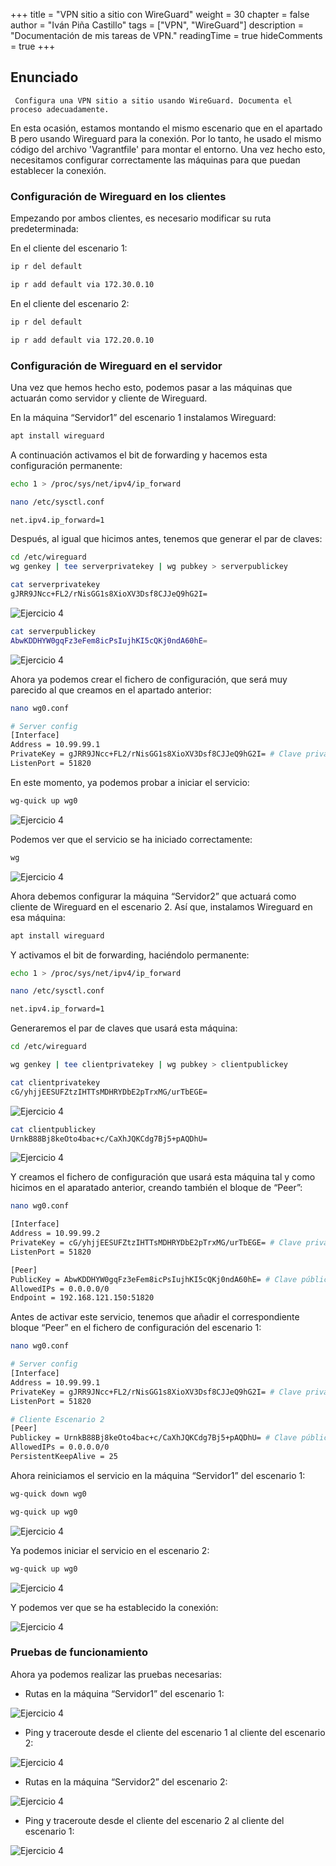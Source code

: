 +++
title = "VPN sitio a sitio con WireGuard"
weight = 30
chapter = false
author = "Iván Piña Castillo"
tags = ["VPN", "WireGuard"]
description = "Documentación de mis tareas de VPN."
readingTime = true
hideComments = true
+++

## Enunciado

     Configura una VPN sitio a sitio usando WireGuard. Documenta el proceso adecuadamente.

En esta ocasión, estamos montando el mismo escenario que en el apartado B pero usando Wireguard para la conexión. Por lo tanto, he usado el mismo código del archivo 'Vagrantfile' para montar el entorno. Una vez hecho esto, necesitamos configurar correctamente las máquinas para que puedan establecer la conexión.

### Configuración de Wireguard en los clientes

Empezando por ambos clientes, es necesario modificar su ruta predeterminada:

En el cliente del escenario 1:
```bash
ip r del default

ip r add default via 172.30.0.10
```

En el cliente del escenario 2:
```bash
ip r del default

ip r add default via 172.20.0.10
```

### Configuración de Wireguard en el servidor

Una vez que hemos hecho esto, podemos pasar a las máquinas que actuarán como servidor y cliente de Wireguard.

En la máquina “Servidor1” del escenario 1 instalamos Wireguard:
```bash
apt install wireguard
```

A continuación activamos el bit de forwarding y hacemos esta configuración permanente:
```bash
echo 1 > /proc/sys/net/ipv4/ip_forward
```
```bash
nano /etc/sysctl.conf                                          

net.ipv4.ip_forward=1
```

Después, al igual que hicimos antes, tenemos que generar el par de claves:
```bash
cd /etc/wireguard
wg genkey | tee serverprivatekey | wg pubkey > serverpublickey
```
```bash
cat serverprivatekey
gJRR9JNcc+FL2/rNisGG1s8XioXV3Dsf8CJJeQ9hG2I=
```
![Ejercicio 4](/img/ciberseguridad/vpn/vpnd/1.png)

```bash
cat serverpublickey
AbwKDDHYW0gqFz3eFem8icPsIujhKI5cQKj0ndA60hE=
```
![Ejercicio 4](/img/ciberseguridad/vpn/vpnd/2.png)

Ahora ya podemos crear el fichero de configuración, que será muy parecido al que creamos en el apartado anterior:
```bash
nano wg0.conf

# Server config
[Interface]
Address = 10.99.99.1
PrivateKey = gJRR9JNcc+FL2/rNisGG1s8XioXV3Dsf8CJJeQ9hG2I= # Clave privada del servidor
ListenPort = 51820
```

En este momento, ya podemos probar a iniciar el servicio:
```bash
wg-quick up wg0
```
![Ejercicio 4](/img/ciberseguridad/vpn/vpnd/3.png)

Podemos ver que el servicio se ha iniciado correctamente:
```bash
wg
```
![Ejercicio 4](/img/ciberseguridad/vpn/vpnd/4.png)

Ahora debemos configurar la máquina “Servidor2” que actuará como cliente de Wireguard en el escenario 2. Así que, instalamos Wireguard en esa máquina:
```bash
apt install wireguard
```

Y activamos el bit de forwarding, haciéndolo permanente:
```bash
echo 1 > /proc/sys/net/ipv4/ip_forward
```
```bash
nano /etc/sysctl.conf                                          

net.ipv4.ip_forward=1
```

Generaremos el par de claves que usará esta máquina:
```bash
cd /etc/wireguard

wg genkey | tee clientprivatekey | wg pubkey > clientpublickey
```
```bash
cat clientprivatekey
cG/yhjjEESUFZtzIHTTsMDHRYDbE2pTrxMG/urTbEGE=
```
![Ejercicio 4](/img/ciberseguridad/vpn/vpnd/5.png)

```bash
cat clientpublickey
UrnkB88Bj8keOto4bac+c/CaXhJQKCdg7Bj5+pAQDhU=
```
![Ejercicio 4](/img/ciberseguridad/vpn/vpnd/6.png)

Y creamos el fichero de configuración que usará esta máquina tal y como hicimos en el aparatado anterior, creando también el bloque de “Peer”:
```bash
nano wg0.conf

[Interface]
Address = 10.99.99.2
PrivateKey = cG/yhjjEESUFZtzIHTTsMDHRYDbE2pTrxMG/urTbEGE= # Clave privada del cliente
ListenPort = 51820

[Peer]
PublicKey = AbwKDDHYW0gqFz3eFem8icPsIujhKI5cQKj0ndA60hE= # Clave pública del servidor
AllowedIPs = 0.0.0.0/0
Endpoint = 192.168.121.150:51820
```

Antes de activar este servicio, tenemos que añadir el correspondiente bloque “Peer” en el fichero de configuración del escenario 1:
```bash
nano wg0.conf

# Server config
[Interface]
Address = 10.99.99.1
PrivateKey = gJRR9JNcc+FL2/rNisGG1s8XioXV3Dsf8CJJeQ9hG2I= # Clave privada del servidor
ListenPort = 51820

# Cliente Escenario 2
[Peer]
Publickey = UrnkB88Bj8keOto4bac+c/CaXhJQKCdg7Bj5+pAQDhU= # Clave pública del cliente
AllowedIPs = 0.0.0.0/0
PersistentKeepAlive = 25
```

Ahora reiniciamos el servicio en la máquina “Servidor1” del escenario 1:
```bash
wg-quick down wg0

wg-quick up wg0
```
![Ejercicio 4](/img/ciberseguridad/vpn/vpnd/7.png)

Ya podemos iniciar el servicio en el escenario 2:
```bash
wg-quick up wg0
```
![Ejercicio 4](/img/ciberseguridad/vpn/vpnd/8.png)

Y podemos ver que se ha establecido la conexión:

![Ejercicio 4](/img/ciberseguridad/vpn/vpnd/9.png)

### Pruebas de funcionamiento

Ahora ya podemos realizar las pruebas necesarias:

- Rutas en la máquina “Servidor1” del escenario 1:

![Ejercicio 4](/img/ciberseguridad/vpn/vpnd/10.png)

- Ping y traceroute desde el cliente del escenario 1 al cliente del escenario 2:

![Ejercicio 4](/img/ciberseguridad/vpn/vpnd/11.png)

- Rutas en la máquina “Servidor2” del escenario 2:

![Ejercicio 4](/img/ciberseguridad/vpn/vpnd/12.png)

- Ping y traceroute desde el cliente del escenario 2 al cliente del escenario 1:

![Ejercicio 4](/img/ciberseguridad/vpn/vpnd/13.png)